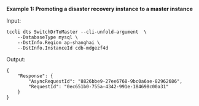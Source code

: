 **Example 1: Promoting a disaster recovery instance to a master instance**



Input: 

```
tccli dts SwitchDrToMaster --cli-unfold-argument  \
    --DatabaseType mysql \
    --DstInfo.Region ap-shanghai \
    --DstInfo.InstanceId cdb-mdgezf4d
```

Output: 
```
{
    "Response": {
        "AsyncRequestId": "8826bbe9-27ee6768-9bc0a6ae-82962686",
        "RequestId": "0ec651b0-755a-4342-991e-184698c00a31"
    }
}
```

